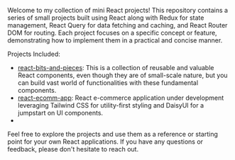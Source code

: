 Welcome to my collection of mini React projects! This repository contains a series of small projects built using React along with Redux for state management, React Query for data fetching and caching, and React Router DOM for routing. Each project focuses on a specific concept or feature, demonstrating how to implement them in a practical and concise manner.

Projects Included:

- [react-bits-and-pieces](https://react-bits-and-pieces.vercel.app/):  This is a collection of reusable and valuable React components, even though they are of small-scale nature, but you can build vast world of functionalities with these fundamental components.
- [react-ecomm-app](https://react-catalyst.vercel.app/):  React e-commerce application under development leveraging Tailwind CSS for utility-first styling and DaisyUI for a jumpstart on UI components.
- 


Feel free to explore the projects and use them as a reference or starting point for your own React applications. If you have any questions or feedback, please don't hesitate to reach out.
